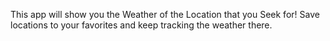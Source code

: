 This app will show you the Weather of the Location that you Seek for!
Save locations to your favorites and keep tracking the weather there.
